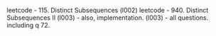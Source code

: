 leetcode - 115. Distinct Subsequences (l002)
leetcode - 940. Distinct Subsequences II (l003) - also, implementation.
(l003) - all questions. including q 72.
